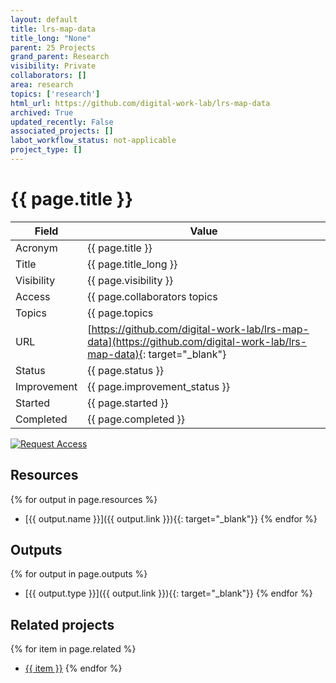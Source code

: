 ```yaml
---
layout: default
title: lrs-map-data
title_long: "None"
parent: 25 Projects
grand_parent: Research
visibility: Private
collaborators: []
area: research
topics: ['research']
html_url: https://github.com/digital-work-lab/lrs-map-data
archived: True
updated_recently: False
associated_projects: []
labot_workflow_status: not-applicable
project_type: []
---
```


# {{ page.title }}

Field               | Value
------------------- | ----------------------------------
Acronym             | {{ page.title }}
Title               | {{ page.title_long }}
Visibility          | {{ page.visibility }}
Access              | {{ page.collaborators topics | join: ", "}}
Topics              | {{ page.topics | join: ", " }}
URL                 | [https://github.com/digital-work-lab/lrs-map-data](https://github.com/digital-work-lab/lrs-map-data){: target="_blank"}
Status              | {{ page.status }}
Improvement         | {{ page.improvement_status }}
Started             | {{ page.started }}
Completed           | {{ page.completed }}

[![Request Access](https://img.shields.io/badge/Request-Access-blue?style=for-the-badge)](https://github.com/digital-work-lab/handbook/issues/new?assignees=geritwagner&labels=access+request&template=request-repo-access.md&title=%5BAccess+Request%5D+Request+for+access+to+repository)

## Resources

{% for output in page.resources %}
- [{{ output.name }}]({{ output.link }}){{: target="_blank"}}
{% endfor %}
## Outputs

{% for output in page.outputs %}
- [{{ output.type }}]({{ output.link }}){{: target="_blank"}}
{% endfor %}
## Related projects 

{% for item in page.related %}
- <a href="{{ item }}">{{ item }}</a>
{% endfor %}

